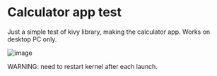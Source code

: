 # Calculator app test

Just a simple test of kivy library, making the calculator app.
Works on desktop PC only.

![image](https://user-images.githubusercontent.com/67582707/150094678-700869ab-3ede-4f29-8f61-5bb15606d139.png)


WARNING: need to restart kernel after each launch.
